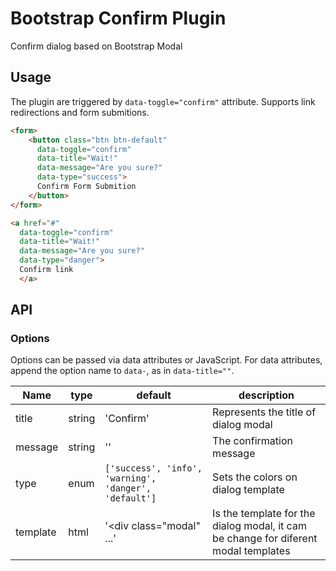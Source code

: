 # Bootstrap Confirm Plugin
Confirm dialog based on Bootstrap Modal

## Usage

The plugin are triggered by `data-toggle="confirm"` attribute. Supports link redirections and form submitions.
```html
<form>
    <button class="btn btn-default" 
      data-toggle="confirm" 
      data-title="Wait!" 
      data-message="Are you sure?"
      data-type="success">
      Confirm Form Submition
    </button>
</form>

<a href="#" 
  data-toggle="confirm" 
  data-title="Wait!" 
  data-message="Are you sure?"
  data-type="danger">
  Confirm link
  </a>
```

## API
### Options

Options can be passed via data attributes or JavaScript. For data attributes, append the option name to `data-`, as in `data-title=""`.

|Name|type|default|description|
|---|---|---|---|
|title|string|'Confirm'|Represents the title of dialog modal|
|message|string|''|The confirmation message|
|type|enum|`['success', 'info', 'warning', 'danger', 'default']`|Sets the colors on dialog template|
|template|html|'<div class="modal" ...'|Is the template for the dialog modal, it cam be change for diferent modal templates|

